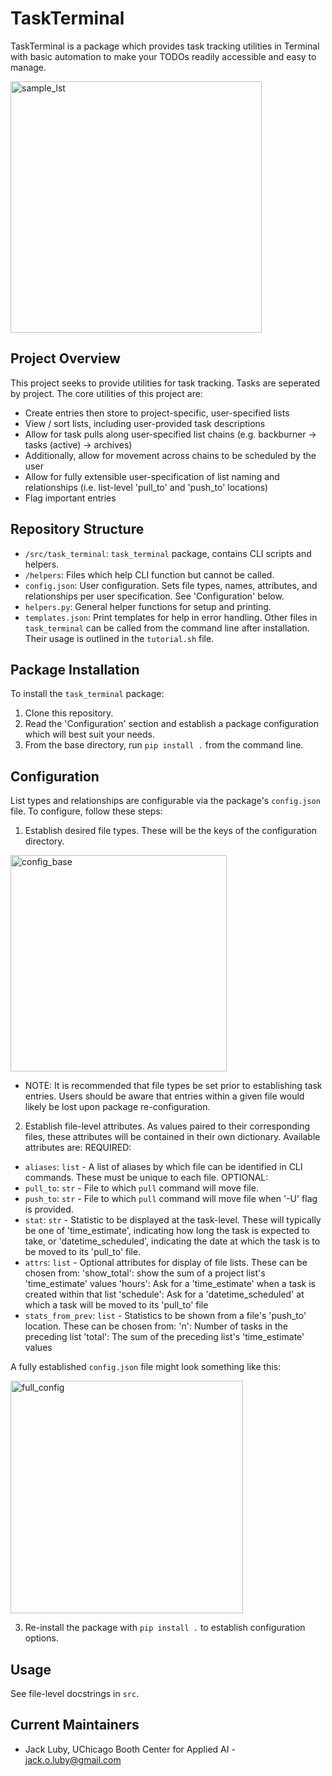 # TaskTerminal
TaskTerminal is a package which provides task tracking utilities in Terminal with basic automation to make your TODOs readily accessible and easy to manage.

<img width="402" alt="sample_lst" src="https://user-images.githubusercontent.com/43190780/168383804-76c4bb1a-5d55-42db-b143-28067803430f.png">

## Project Overview
This project seeks to provide utilities for task tracking. Tasks are seperated by project. The core utilities of this project are:
 * Create entries then store to project-specific, user-specified lists
 * View / sort lists, including user-provided task descriptions
 * Allow for task pulls along user-specified list chains (e.g. backburner -> tasks (active) -> archives)
  * Additionally, allow for movement across chains to be scheduled by the user
 * Allow for fully extensible user-specification of list naming and relationships (i.e. list-level 'pull_to' and 'push_to' locations)
 * Flag important entries

## Repository Structure
 * `/src/task_terminal`: `task_terminal` package, contains CLI scripts and helpers.
  * `/helpers`: Files which help CLI function but cannot be called.
   * `config.json`: User configuration. Sets file types, names, attributes, and relationships per user specification. See 'Configuration' below.
   * `helpers.py`: General helper functions for setup and printing.
   * `templates.json`: Print templates for help in error handling.
 Other files in `task_terminal` can be called from the command line after installation. Their usage is outlined in the `tutorial.sh` file.

## Package Installation
 To install the `task_terminal` package:
  1. Clone this repository.
  2. Read the 'Configuration' section and establish a package configuration which will best suit your needs.
  3. From the base directory, run `pip install .` from the command line.

## Configuration
 List types and relationships are configurable via the package's `config.json` file. To configure, follow these steps:
 1. Establish desired file types. These will be the keys of the configuration directory.

<img width="346" alt="config_base" src="https://user-images.githubusercontent.com/43190780/167225525-f6806abc-c1a3-4c5c-b749-08b0f9cc7dc6.png">

  * NOTE: It is recommended that file types be set prior to establishing task entries. Users should be aware that entries within a given file would likely be lost upon package re-configuration.
 2. Establish file-level attributes. As values paired to their corresponding files, these attributes will be contained in their own dictionary. Available attributes are:
  REQUIRED:
  * `aliases`: `list` - A list of aliases by which file can be identified in CLI commands. These must be unique to each file.
  OPTIONAL: 
  * `pull_to`: `str` - File to which `pull` command will move file.
  * `push_to`: `str` - File to which `pull` command will move file when '-U' flag is provided.
  * `stat`: `str` - Statistic to be displayed at the task-level. These will typically be one of 'time_estimate', indicating how long the task is expected to take, or 'datetime_scheduled', indicating the date at which the task is to be moved to its 'pull_to' file.
  * `attrs`: `list` - Optional attributes for display of file lists. These can be chosen from:
   'show_total': show the sum of a project list's 'time_estimate' values
   'hours': Ask for a 'time_estimate' when a task is created within that list
   'schedule': Ask for a 'datetime_scheduled' at which a task will be moved to its 'pull_to' file
  * `stats_from_prev`: `list` - Statistics to be shown from a file's 'push_to' location. These can be chosen from:
   'n': Number of tasks in the preceding list
   'total': The sum of the preceding list's 'time_estimate' values
   
  A fully established `config.json` file might look something like this:
  
<img width="372" alt="full_config" src="https://user-images.githubusercontent.com/43190780/167225752-f7e63a9b-cfe2-4028-b4c9-ca159e68579e.png">

 3. Re-install the package with `pip install .` to establish configuration options.

## Usage
 See file-level docstrings in `src`.
 
## Current Maintainers
 * Jack Luby, UChicago Booth Center for Applied AI - jack.o.luby@gmail.com
